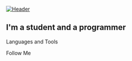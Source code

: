 [![Header](https://github.com/stepkabeast/stepkabeast/blob/main/assets/shapka%20—%20copy.png)]() 

## I'm a student and a programmer

Languages and Tools

Follow Me
